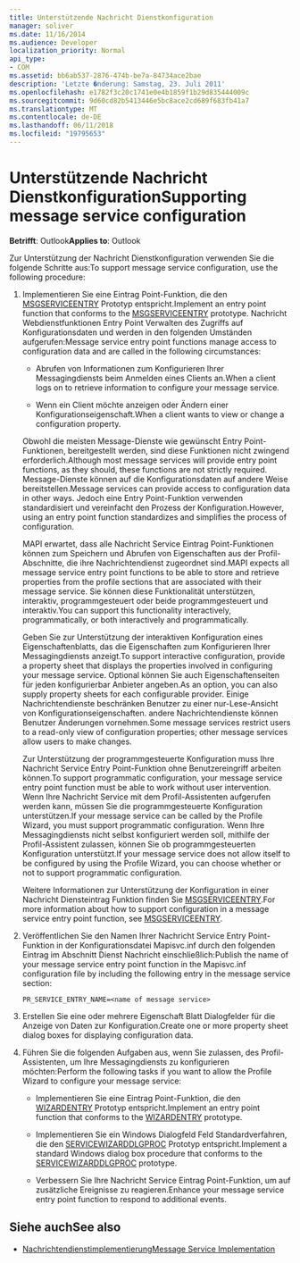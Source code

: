 ```yaml
---
title: Unterstützende Nachricht Dienstkonfiguration
manager: soliver
ms.date: 11/16/2014
ms.audience: Developer
localization_priority: Normal
api_type:
- COM
ms.assetid: bb6ab537-2876-474b-be7a-84734ace2bae
description: 'Letzte �nderung: Samstag, 23. Juli 2011'
ms.openlocfilehash: e1782f3c20c1741e0e4b1859f1b29d835444009c
ms.sourcegitcommit: 9d60cd82b5413446e5bc8ace2cd689f683fb41a7
ms.translationtype: MT
ms.contentlocale: de-DE
ms.lasthandoff: 06/11/2018
ms.locfileid: "19795653"
---
```

# <a name="supporting-message-service-configuration"></a><span data-ttu-id="8fa06-103">Unterstützende Nachricht Dienstkonfiguration</span><span class="sxs-lookup"><span data-stu-id="8fa06-103">Supporting message service configuration</span></span>
  
<span data-ttu-id="8fa06-104">**Betrifft**: Outlook</span><span class="sxs-lookup"><span data-stu-id="8fa06-104">**Applies to**: Outlook</span></span> 
  
<span data-ttu-id="8fa06-105">Zur Unterstützung der Nachricht Dienstkonfiguration verwenden Sie die folgende Schritte aus:</span><span class="sxs-lookup"><span data-stu-id="8fa06-105">To support message service configuration, use the following procedure:</span></span>
  
1. <span data-ttu-id="8fa06-106">Implementieren Sie eine Eintrag Point-Funktion, die den [MSGSERVICEENTRY](msgserviceentry.md) Prototyp entspricht.</span><span class="sxs-lookup"><span data-stu-id="8fa06-106">Implement an entry point function that conforms to the [MSGSERVICEENTRY](msgserviceentry.md) prototype.</span></span> <span data-ttu-id="8fa06-107">Nachricht Webdienstfunktionen Entry Point Verwalten des Zugriffs auf Konfigurationsdaten und werden in den folgenden Umständen aufgerufen:</span><span class="sxs-lookup"><span data-stu-id="8fa06-107">Message service entry point functions manage access to configuration data and are called in the following circumstances:</span></span> 
    
   - <span data-ttu-id="8fa06-108">Abrufen von Informationen zum Konfigurieren Ihrer Messagingdiensts beim Anmelden eines Clients an.</span><span class="sxs-lookup"><span data-stu-id="8fa06-108">When a client logs on to retrieve information to configure your message service.</span></span>
    
   - <span data-ttu-id="8fa06-109">Wenn ein Client möchte anzeigen oder Ändern einer Konfigurationseigenschaft.</span><span class="sxs-lookup"><span data-stu-id="8fa06-109">When a client wants to view or change a configuration property.</span></span> 
    
   <span data-ttu-id="8fa06-110">Obwohl die meisten Message-Dienste wie gewünscht Entry Point-Funktionen, bereitgestellt werden, sind diese Funktionen nicht zwingend erforderlich.</span><span class="sxs-lookup"><span data-stu-id="8fa06-110">Although most message services will provide entry point functions, as they should, these functions are not strictly required.</span></span> <span data-ttu-id="8fa06-111">Message-Dienste können auf die Konfigurationsdaten auf andere Weise bereitstellen.</span><span class="sxs-lookup"><span data-stu-id="8fa06-111">Message services can provide access to configuration data in other ways.</span></span> <span data-ttu-id="8fa06-112">Jedoch eine Entry Point-Funktion verwenden standardisiert und vereinfacht den Prozess der Konfiguration.</span><span class="sxs-lookup"><span data-stu-id="8fa06-112">However, using an entry point function standardizes and simplifies the process of configuration.</span></span>
    
   <span data-ttu-id="8fa06-113">MAPI erwartet, dass alle Nachricht Service Eintrag Point-Funktionen können zum Speichern und Abrufen von Eigenschaften aus der Profil-Abschnitte, die ihre Nachrichtendienst zugeordnet sind.</span><span class="sxs-lookup"><span data-stu-id="8fa06-113">MAPI expects all message service entry point functions to be able to store and retrieve properties from the profile sections that are associated with their message service.</span></span> <span data-ttu-id="8fa06-114">Sie können diese Funktionalität unterstützen, interaktiv, programmgesteuert oder beide programmgesteuert und interaktiv.</span><span class="sxs-lookup"><span data-stu-id="8fa06-114">You can support this functionality interactively, programmatically, or both interactively and programmatically.</span></span>
    
   <span data-ttu-id="8fa06-115">Geben Sie zur Unterstützung der interaktiven Konfiguration eines Eigenschaftenblatts, das die Eigenschaften zum Konfigurieren Ihrer Messagingdiensts anzeigt.</span><span class="sxs-lookup"><span data-stu-id="8fa06-115">To support interactive configuration, provide a property sheet that displays the properties involved in configuring your message service.</span></span> <span data-ttu-id="8fa06-116">Optional können Sie auch Eigenschaftenseiten für jeden konfigurierbar Anbieter angeben.</span><span class="sxs-lookup"><span data-stu-id="8fa06-116">As an option, you can also supply property sheets for each configurable provider.</span></span> <span data-ttu-id="8fa06-117">Einige Nachrichtendienste beschränken Benutzer zu einer nur-Lese-Ansicht von Konfigurationseigenschaften. andere Nachrichtendienste können Benutzer Änderungen vornehmen.</span><span class="sxs-lookup"><span data-stu-id="8fa06-117">Some message services restrict users to a read-only view of configuration properties; other message services allow users to make changes.</span></span>
    
   <span data-ttu-id="8fa06-118">Zur Unterstützung der programmgesteuerte Konfiguration muss Ihre Nachricht Service Entry Point-Funktion ohne Benutzereingriff arbeiten können.</span><span class="sxs-lookup"><span data-stu-id="8fa06-118">To support programmatic configuration, your message service entry point function must be able to work without user intervention.</span></span> <span data-ttu-id="8fa06-119">Wenn Ihre Nachricht Service mit dem Profil-Assistenten aufgerufen werden kann, müssen Sie die programmgesteuerte Konfiguration unterstützen.</span><span class="sxs-lookup"><span data-stu-id="8fa06-119">If your message service can be called by the Profile Wizard, you must support programmatic configuration.</span></span> <span data-ttu-id="8fa06-120">Wenn Ihre Messagingdiensts nicht selbst konfiguriert werden soll, mithilfe der Profil-Assistent zulassen, können Sie ob programmgesteuerten Konfiguration unterstützt.</span><span class="sxs-lookup"><span data-stu-id="8fa06-120">If your message service does not allow itself to be configured by using the Profile Wizard, you can choose whether or not to support programmatic configuration.</span></span>
    
   <span data-ttu-id="8fa06-121">Weitere Informationen zur Unterstützung der Konfiguration in einer Nachricht Diensteintrag Funktion finden Sie [MSGSERVICEENTRY](msgserviceentry.md).</span><span class="sxs-lookup"><span data-stu-id="8fa06-121">For more information about how to support configuration in a message service entry point function, see [MSGSERVICEENTRY](msgserviceentry.md).</span></span>
    
2. <span data-ttu-id="8fa06-122">Veröffentlichen Sie den Namen Ihrer Nachricht Service Entry Point-Funktion in der Konfigurationsdatei Mapisvc.inf durch den folgenden Eintrag im Abschnitt Dienst Nachricht einschließlich:</span><span class="sxs-lookup"><span data-stu-id="8fa06-122">Publish the name of your message service entry point function in the Mapisvc.inf configuration file by including the following entry in the message service section:</span></span>
    
   `PR_SERVICE_ENTRY_NAME=<name of message service>`
    
3. <span data-ttu-id="8fa06-123">Erstellen Sie eine oder mehrere Eigenschaft Blatt Dialogfelder für die Anzeige von Daten zur Konfiguration.</span><span class="sxs-lookup"><span data-stu-id="8fa06-123">Create one or more property sheet dialog boxes for displaying configuration data.</span></span>
    
4. <span data-ttu-id="8fa06-124">Führen Sie die folgenden Aufgaben aus, wenn Sie zulassen, des Profil-Assistenten, um Ihre Messagingdiensts zu konfigurieren möchten:</span><span class="sxs-lookup"><span data-stu-id="8fa06-124">Perform the following tasks if you want to allow the Profile Wizard to configure your message service:</span></span>
    
   - <span data-ttu-id="8fa06-125">Implementieren Sie eine Eintrag Point-Funktion, die den [WIZARDENTRY](wizardentry.md) Prototyp entspricht.</span><span class="sxs-lookup"><span data-stu-id="8fa06-125">Implement an entry point function that conforms to the [WIZARDENTRY](wizardentry.md) prototype.</span></span> 
    
   - <span data-ttu-id="8fa06-126">Implementieren Sie ein Windows Dialogfeld Feld Standardverfahren, die den [SERVICEWIZARDDLGPROC](servicewizarddlgproc.md) Prototyp entspricht.</span><span class="sxs-lookup"><span data-stu-id="8fa06-126">Implement a standard Windows dialog box procedure that conforms to the [SERVICEWIZARDDLGPROC](servicewizarddlgproc.md) prototype.</span></span> 
    
   - <span data-ttu-id="8fa06-127">Verbessern Sie Ihre Nachricht Service Eintrag Point-Funktion, um auf zusätzliche Ereignisse zu reagieren.</span><span class="sxs-lookup"><span data-stu-id="8fa06-127">Enhance your message service entry point function to respond to additional events.</span></span>
    
## <a name="see-also"></a><span data-ttu-id="8fa06-128">Siehe auch</span><span class="sxs-lookup"><span data-stu-id="8fa06-128">See also</span></span>

- [<span data-ttu-id="8fa06-129">Nachrichtendienstimplementierung</span><span class="sxs-lookup"><span data-stu-id="8fa06-129">Message Service Implementation</span></span>](message-service-implementation.md)

